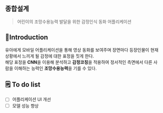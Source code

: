## 종합설계 
> 어린이의 조망수용능력 발달을 위한 감정인식 동화 어플리케이션

## :open_book:Introduction 

유아에게 모바일 어플리케이션을 통해 영상 동화를 보여주며 장면마다 등장인물이 현재 상황에서 느끼게 될 감정에 대한 표정을 짓게 한다.      
해당 표정을 **CNN**을 이용해 분석하고 **감정코칭**을 적용하여 정서적인 측면에서 다른 사람을 이해하는 능력인 **조망수용능력**을 기를 수 있다. 


## :spiral_notepad: To do list  

- [ ] 어플리케이션 UI 개선 
- [ ] 모델 성능 향상

